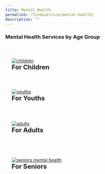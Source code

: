 ```yaml
---
title: Mental Health
permalink: /findaservice/mental-health/
description: ""
---
```

### Mental Health Services by Age Group

<div style="padding: 20px 0px 0px 0px;" class="row">
	<div style="padding: 20px 20px 20px 20px;" class="col">
<a href="/for-children/mentalhealth"><img alt="children" src="https://img.freepik.com/free-vector/autism-concept-illustration_114360-5049.jpg?w=740&amp;t=st=1691078185~exp=1691078785~hmac=18c5157d3c7d16a5eddbae69f1374d0d9ba19882448d65d89304534ef3294e66"></a><br>
		<span style="font-size:20px; font-weight: 700;"><b>For Children</b></span>
<br></div>&nbsp; &nbsp; &nbsp; &nbsp;

<div style="padding: 20px 20px 20px 20px;" class="col">
<a href="/for-youths/mentalhealth/"><img alt="youths" src="https://mindline.sg/media/KPF5-landing_page_logo_youth_c504d2f20a.svg"></a><br>
	<span style="font-size:20px; font-weight: 700;"><b>For Youths</b></span>
<br>
	</div></div>
<div style="padding: 20px 0px 0px 0px;" class="row">
	<div style="padding: 20px 20px 20px 20px;" class="col">
<a href="/for-adults/mentalhealth"><img alt="adults" src="https://mindline.sg/assets/img/manage_emotions.svg"></a><br>
		<span style="font-size:20px; font-weight: 700;"><b>For Adults</b></span><br>
<br></div>&nbsp; &nbsp; &nbsp; &nbsp;

<div style="padding: 20px 20px 20px 20px;" class="col">
<a href="/for-seniors/mentalhealth/"><img alt="seniors mental health" src="https://img.freepik.com/free-vector/dementia-concept-illustration_114360-8075.jpg?w=740&amp;t=st=1691077916~exp=1691078516~hmac=aab0d1100a51c4a58b8a53e068b3e04ed35af6c575a59ac734d8b6400534f753"></a><br>
	<span style="font-size:20px; font-weight: 700;"><b>For Seniors</b></span><br>
<br></div></div>